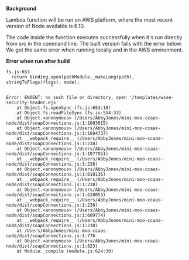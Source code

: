 **Background**

Lambda function will be run on AWS platform, where the most recent version of Node available is 6.10.

The code inside the function executes successfully when it's run directly from src in the command line.
The built version fails with the error below.  We got the same error when running locally and in the AWS environment.

**Error when run after build**

```$xslt
fs.js:653
  return binding.open(pathModule._makeLong(path), stringToFlags(flags), mode);
                 ^

Error: ENOENT: no such file or directory, open '/templates/wsse-security-header.ejs'
    at Object.fs.openSync (fs.js:653:18)
    at Object.fs.readFileSync (fs.js:554:33)
    at Object.<anonymous> (/Users/AbbyJones/mini-moo-ccaas-node/dist/soapConnections.js:1:1083015)
    at Object.<anonymous> (/Users/AbbyJones/mini-moo-ccaas-node/dist/soapConnections.js:1:1084737)
    at __webpack_require__ (/Users/AbbyJones/mini-moo-ccaas-node/dist/soapConnections.js:1:238)
    at Object.<anonymous> (/Users/AbbyJones/mini-moo-ccaas-node/dist/soapConnections.js:1:1077951)
    at __webpack_require__ (/Users/AbbyJones/mini-moo-ccaas-node/dist/soapConnections.js:1:238)
    at Object.<anonymous> (/Users/AbbyJones/mini-moo-ccaas-node/dist/soapConnections.js:1:610136)
    at __webpack_require__ (/Users/AbbyJones/mini-moo-ccaas-node/dist/soapConnections.js:1:238)
    at Object.<anonymous> (/Users/AbbyJones/mini-moo-ccaas-node/dist/soapConnections.js:1:610053)
    at __webpack_require__ (/Users/AbbyJones/mini-moo-ccaas-node/dist/soapConnections.js:1:238)
    at Object.<anonymous> (/Users/AbbyJones/mini-moo-ccaas-node/dist/soapConnections.js:1:609774)
    at __webpack_require__ (/Users/AbbyJones/mini-moo-ccaas-node/dist/soapConnections.js:1:238)
    at /Users/AbbyJones/mini-moo-ccaas-node/dist/soapConnections.js:1:776
    at Object.<anonymous> (/Users/AbbyJones/mini-moo-ccaas-node/dist/soapConnections.js:1:823)
    at Module._compile (module.js:624:30)

```